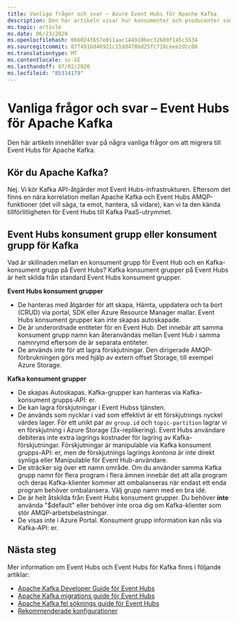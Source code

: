 ```yaml
---
title: Vanliga frågor och svar – Azure Event Hubs för Apache Kafka
description: Den här artikeln visar hur konsumenter och producenter som använder olika protokoll (AMQP, Apache Kafka och HTTPS) kan utbyta händelser när de använder Azure Event Hubs.
ms.topic: article
ms.date: 06/23/2020
ms.openlocfilehash: 066024f657e011aac1449106ec32689f145c5534
ms.sourcegitcommit: 877491bd46921c11dd478bd25fc718ceee2dcc08
ms.translationtype: MT
ms.contentlocale: sv-SE
ms.lasthandoff: 07/02/2020
ms.locfileid: "85314179"
---
```

# <a name="frequently-asked-questions---event-hubs-for-apache-kafka"></a>Vanliga frågor och svar – Event Hubs för Apache Kafka 
Den här artikeln innehåller svar på några vanliga frågor om att migrera till Event Hubs för Apache Kafka.

## <a name="do-you-run-apache-kafka"></a>Kör du Apache Kafka?

Nej.  Vi kör Kafka API-åtgärder mot Event Hubs-infrastrukturen.  Eftersom det finns en nära korrelation mellan Apache Kafka och Event Hubs AMQP-funktioner (det vill säga, ta emot, hantera, så vidare), kan vi ta den kända tillförlitligheten för Event Hubs till Kafka PaaS-utrymmet.

## <a name="event-hubs-consumer-group-vs-kafka-consumer-group"></a>Event Hubs konsument grupp eller konsument grupp för Kafka
Vad är skillnaden mellan en konsument grupp för Event Hub och en Kafka-konsument grupp på Event Hubs? Kafka konsument grupper på Event Hubs är helt skilda från standard Event Hubs konsument grupper.

**Event Hubs konsument grupper**

- De hanteras med åtgärder för att skapa, Hämta, uppdatera och ta bort (CRUD) via portal, SDK eller Azure Resource Manager mallar. Event Hubs konsument grupper kan inte skapas autoskapade.
- De är underordnade entiteter för en Event Hub. Det innebär att samma konsument grupp namn kan återanvändas mellan Event Hub i samma namnrymd eftersom de är separata entiteter.
- De används inte för att lagra förskjutningar. Den dirigerade AMQP-förbrukningen görs med hjälp av extern offset Storage, till exempel Azure Storage.

**Kafka konsument grupper**

- De skapas Autoskapas.  Kafka-grupper kan hanteras via Kafka-konsument grupps-API: er.
- De kan lagra förskjutningar i Event Hubss tjänsten.
- De används som nycklar i vad som effektivt är ett förskjutnings nyckel värdes lager. För ett unikt par av `group.id` och `topic-partition` lagrar vi en förskjutning i Azure Storage (3x-replikering). Event Hubs användare debiteras inte extra lagrings kostnader för lagring av Kafka-förskjutningar. Förskjutningar är manipulable via Kafka konsument grupps-API: er, men de förskjutnings lagrings *kontona* är inte direkt synliga eller Manipulable för Event Hub-användare.  
- De sträcker sig över ett namn område. Om du använder samma Kafka grupp namn för flera program i flera ämnen innebär det att alla program och deras Kafka-klienter kommer att ombalanseras när endast ett enda program behöver ombalansera.  Välj grupp namn med en bra idé.
- De är helt åtskilda från Event Hubs konsument grupper. Du behöver **inte** använda "$default" eller behöver inte oroa dig om Kafka-klienter som stör AMQP-arbetsbelastningar.
- De visas inte i Azure Portal. Konsument grupp information kan nås via Kafka-API: er.

## <a name="next-steps"></a>Nästa steg
Mer information om Event Hubs och Event Hubs för Kafka finns i följande artiklar:  

- [Apache Kafka Developer Guide för Event Hubs](apache-kafka-developer-guide.md)
- [Apache Kafka migrations guide för Event Hubs](apache-kafka-migration-guide.md)
- [Apache Kafka fel söknings guide för Event Hubs](apache-kafka-troubleshooting-guide.md)
- [Rekommenderade konfigurationer](https://github.com/Azure/azure-event-hubs-for-kafka/blob/master/CONFIGURATION.md)

